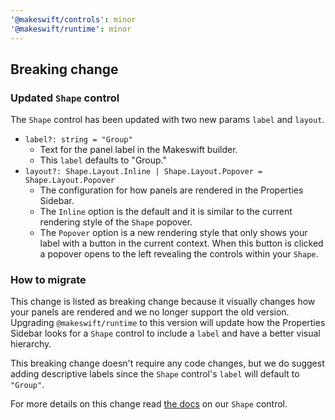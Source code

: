 ```yaml
---
'@makeswift/controls': minor
'@makeswift/runtime': minor
---
```


## Breaking change

### Updated `Shape` control

The `Shape` control has been updated with two new params `label` and `layout`.

- `label?: string = "Group"`
  - Text for the panel label in the Makeswift builder.
  - This `label` defaults to "Group."
- `layout?: Shape.Layout.Inline | Shape.Layout.Popover = Shape.Layout.Popover`
  - The configuration for how panels are rendered in the Properties Sidebar.
  - The `Inline` option is the default and it is similar to the current rendering style of the `Shape` popover.
  - The `Popover` option is a new rendering style that only shows your label with a button in the current context. When this button is clicked a popover opens to the left revealing the controls within your `Shape`.

### How to migrate

This change is listed as breaking change because it visually changes how your panels are rendered and we no longer support the old version. Upgrading `@makeswift/runtime` to this version will update how the Properties Sidebar looks for a `Shape` control to include a `label` and have a better visual hierarchy.

This breaking change doesn't require any code changes, but we do suggest adding descriptive labels since the `Shape` control's `label` will default to `"Group"`.

For more details on this change read [the docs](https://docs.makeswift.com/developer/reference/controls/shape) on our `Shape` control.
